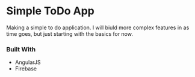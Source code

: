 # Simple ToDo App

Making a simple to do application. I will biuld more complex features in as time goes, but just starting with the basics for now. 

### Built With

- AngularJS
- Firebase
